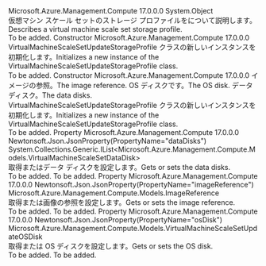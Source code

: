 <Type Name="VirtualMachineScaleSetUpdateStorageProfile" FullName="Microsoft.Azure.Management.Compute.Models.VirtualMachineScaleSetUpdateStorageProfile">
  <TypeSignature Language="C#" Value="public class VirtualMachineScaleSetUpdateStorageProfile" />
  <TypeSignature Language="ILAsm" Value=".class public auto ansi beforefieldinit VirtualMachineScaleSetUpdateStorageProfile extends System.Object" />
  <TypeSignature Language="DocId" Value="T:Microsoft.Azure.Management.Compute.Models.VirtualMachineScaleSetUpdateStorageProfile" />
  <TypeSignature Language="VB.NET" Value="Public Class VirtualMachineScaleSetUpdateStorageProfile" />
  <TypeSignature Language="F#" Value="type VirtualMachineScaleSetUpdateStorageProfile = class" />
  <AssemblyInfo>
    <AssemblyName>Microsoft.Azure.Management.Compute</AssemblyName>
    <AssemblyVersion>17.0.0.0</AssemblyVersion>
  </AssemblyInfo>
  <Base>
    <BaseTypeName>System.Object</BaseTypeName>
  </Base>
  <Interfaces />
  <Docs>
    <summary>
            <span data-ttu-id="b2dfa-101">仮想マシン スケール セットのストレージ プロファイルをについて説明します。</span><span class="sxs-lookup"><span data-stu-id="b2dfa-101">Describes a virtual machine scale set storage profile.</span></span>
            </summary>
    <remarks>To be added.</remarks>
  </Docs>
  <Members>
    <Member MemberName=".ctor">
      <MemberSignature Language="C#" Value="public VirtualMachineScaleSetUpdateStorageProfile ();" />
      <MemberSignature Language="ILAsm" Value=".method public hidebysig specialname rtspecialname instance void .ctor() cil managed" />
      <MemberSignature Language="DocId" Value="M:Microsoft.Azure.Management.Compute.Models.VirtualMachineScaleSetUpdateStorageProfile.#ctor" />
      <MemberSignature Language="VB.NET" Value="Public Sub New ()" />
      <MemberType>Constructor</MemberType>
      <AssemblyInfo>
        <AssemblyName>Microsoft.Azure.Management.Compute</AssemblyName>
        <AssemblyVersion>17.0.0.0</AssemblyVersion>
      </AssemblyInfo>
      <Parameters />
      <Docs>
        <summary>
            <span data-ttu-id="b2dfa-102">VirtualMachineScaleSetUpdateStorageProfile クラスの新しいインスタンスを初期化します。</span><span class="sxs-lookup"><span data-stu-id="b2dfa-102">Initializes a new instance of the VirtualMachineScaleSetUpdateStorageProfile class.</span></span>
            </summary>
        <remarks>To be added.</remarks>
      </Docs>
    </Member>
    <Member MemberName=".ctor">
      <MemberSignature Language="C#" Value="public VirtualMachineScaleSetUpdateStorageProfile (Microsoft.Azure.Management.Compute.Models.ImageReference imageReference = null, Microsoft.Azure.Management.Compute.Models.VirtualMachineScaleSetUpdateOSDisk osDisk = null, System.Collections.Generic.IList&lt;Microsoft.Azure.Management.Compute.Models.VirtualMachineScaleSetDataDisk&gt; dataDisks = null);" />
      <MemberSignature Language="ILAsm" Value=".method public hidebysig specialname rtspecialname instance void .ctor(class Microsoft.Azure.Management.Compute.Models.ImageReference imageReference, class Microsoft.Azure.Management.Compute.Models.VirtualMachineScaleSetUpdateOSDisk osDisk, class System.Collections.Generic.IList`1&lt;class Microsoft.Azure.Management.Compute.Models.VirtualMachineScaleSetDataDisk&gt; dataDisks) cil managed" />
      <MemberSignature Language="DocId" Value="M:Microsoft.Azure.Management.Compute.Models.VirtualMachineScaleSetUpdateStorageProfile.#ctor(Microsoft.Azure.Management.Compute.Models.ImageReference,Microsoft.Azure.Management.Compute.Models.VirtualMachineScaleSetUpdateOSDisk,System.Collections.Generic.IList{Microsoft.Azure.Management.Compute.Models.VirtualMachineScaleSetDataDisk})" />
      <MemberSignature Language="F#" Value="new Microsoft.Azure.Management.Compute.Models.VirtualMachineScaleSetUpdateStorageProfile : Microsoft.Azure.Management.Compute.Models.ImageReference * Microsoft.Azure.Management.Compute.Models.VirtualMachineScaleSetUpdateOSDisk * System.Collections.Generic.IList&lt;Microsoft.Azure.Management.Compute.Models.VirtualMachineScaleSetDataDisk&gt; -&gt; Microsoft.Azure.Management.Compute.Models.VirtualMachineScaleSetUpdateStorageProfile" Usage="new Microsoft.Azure.Management.Compute.Models.VirtualMachineScaleSetUpdateStorageProfile (imageReference, osDisk, dataDisks)" />
      <MemberType>Constructor</MemberType>
      <AssemblyInfo>
        <AssemblyName>Microsoft.Azure.Management.Compute</AssemblyName>
        <AssemblyVersion>17.0.0.0</AssemblyVersion>
      </AssemblyInfo>
      <Parameters>
        <Parameter Name="imageReference" Type="Microsoft.Azure.Management.Compute.Models.ImageReference" />
        <Parameter Name="osDisk" Type="Microsoft.Azure.Management.Compute.Models.VirtualMachineScaleSetUpdateOSDisk" />
        <Parameter Name="dataDisks" Type="System.Collections.Generic.IList&lt;Microsoft.Azure.Management.Compute.Models.VirtualMachineScaleSetDataDisk&gt;" />
      </Parameters>
      <Docs>
        <param name="imageReference"><span data-ttu-id="b2dfa-103">イメージの参照。</span><span class="sxs-lookup"><span data-stu-id="b2dfa-103">The image reference.</span></span></param>
        <param name="osDisk"><span data-ttu-id="b2dfa-104">OS ディスクです。</span><span class="sxs-lookup"><span data-stu-id="b2dfa-104">The OS disk.</span></span></param>
        <param name="dataDisks"><span data-ttu-id="b2dfa-105">データ ディスク。</span><span class="sxs-lookup"><span data-stu-id="b2dfa-105">The data disks.</span></span></param>
        <summary>
            <span data-ttu-id="b2dfa-106">VirtualMachineScaleSetUpdateStorageProfile クラスの新しいインスタンスを初期化します。</span><span class="sxs-lookup"><span data-stu-id="b2dfa-106">Initializes a new instance of the VirtualMachineScaleSetUpdateStorageProfile class.</span></span>
            </summary>
        <remarks>To be added.</remarks>
      </Docs>
    </Member>
    <Member MemberName="DataDisks">
      <MemberSignature Language="C#" Value="public System.Collections.Generic.IList&lt;Microsoft.Azure.Management.Compute.Models.VirtualMachineScaleSetDataDisk&gt; DataDisks { get; set; }" />
      <MemberSignature Language="ILAsm" Value=".property instance class System.Collections.Generic.IList`1&lt;class Microsoft.Azure.Management.Compute.Models.VirtualMachineScaleSetDataDisk&gt; DataDisks" />
      <MemberSignature Language="DocId" Value="P:Microsoft.Azure.Management.Compute.Models.VirtualMachineScaleSetUpdateStorageProfile.DataDisks" />
      <MemberSignature Language="VB.NET" Value="Public Property DataDisks As IList(Of VirtualMachineScaleSetDataDisk)" />
      <MemberSignature Language="F#" Value="member this.DataDisks : System.Collections.Generic.IList&lt;Microsoft.Azure.Management.Compute.Models.VirtualMachineScaleSetDataDisk&gt; with get, set" Usage="Microsoft.Azure.Management.Compute.Models.VirtualMachineScaleSetUpdateStorageProfile.DataDisks" />
      <MemberType>Property</MemberType>
      <AssemblyInfo>
        <AssemblyName>Microsoft.Azure.Management.Compute</AssemblyName>
        <AssemblyVersion>17.0.0.0</AssemblyVersion>
      </AssemblyInfo>
      <Attributes>
        <Attribute>
          <AttributeName>Newtonsoft.Json.JsonProperty(PropertyName="dataDisks")</AttributeName>
        </Attribute>
      </Attributes>
      <ReturnValue>
        <ReturnType>System.Collections.Generic.IList&lt;Microsoft.Azure.Management.Compute.Models.VirtualMachineScaleSetDataDisk&gt;</ReturnType>
      </ReturnValue>
      <Docs>
        <summary>
            <span data-ttu-id="b2dfa-107">取得またはデータ ディスクを設定します。</span><span class="sxs-lookup"><span data-stu-id="b2dfa-107">Gets or sets the data disks.</span></span>
            </summary>
        <value>To be added.</value>
        <remarks>To be added.</remarks>
      </Docs>
    </Member>
    <Member MemberName="ImageReference">
      <MemberSignature Language="C#" Value="public Microsoft.Azure.Management.Compute.Models.ImageReference ImageReference { get; set; }" />
      <MemberSignature Language="ILAsm" Value=".property instance class Microsoft.Azure.Management.Compute.Models.ImageReference ImageReference" />
      <MemberSignature Language="DocId" Value="P:Microsoft.Azure.Management.Compute.Models.VirtualMachineScaleSetUpdateStorageProfile.ImageReference" />
      <MemberSignature Language="VB.NET" Value="Public Property ImageReference As ImageReference" />
      <MemberSignature Language="F#" Value="member this.ImageReference : Microsoft.Azure.Management.Compute.Models.ImageReference with get, set" Usage="Microsoft.Azure.Management.Compute.Models.VirtualMachineScaleSetUpdateStorageProfile.ImageReference" />
      <MemberType>Property</MemberType>
      <AssemblyInfo>
        <AssemblyName>Microsoft.Azure.Management.Compute</AssemblyName>
        <AssemblyVersion>17.0.0.0</AssemblyVersion>
      </AssemblyInfo>
      <Attributes>
        <Attribute>
          <AttributeName>Newtonsoft.Json.JsonProperty(PropertyName="imageReference")</AttributeName>
        </Attribute>
      </Attributes>
      <ReturnValue>
        <ReturnType>Microsoft.Azure.Management.Compute.Models.ImageReference</ReturnType>
      </ReturnValue>
      <Docs>
        <summary>
            <span data-ttu-id="b2dfa-108">取得または画像の参照を設定します。</span><span class="sxs-lookup"><span data-stu-id="b2dfa-108">Gets or sets the image reference.</span></span>
            </summary>
        <value>To be added.</value>
        <remarks>To be added.</remarks>
      </Docs>
    </Member>
    <Member MemberName="OsDisk">
      <MemberSignature Language="C#" Value="public Microsoft.Azure.Management.Compute.Models.VirtualMachineScaleSetUpdateOSDisk OsDisk { get; set; }" />
      <MemberSignature Language="ILAsm" Value=".property instance class Microsoft.Azure.Management.Compute.Models.VirtualMachineScaleSetUpdateOSDisk OsDisk" />
      <MemberSignature Language="DocId" Value="P:Microsoft.Azure.Management.Compute.Models.VirtualMachineScaleSetUpdateStorageProfile.OsDisk" />
      <MemberSignature Language="VB.NET" Value="Public Property OsDisk As VirtualMachineScaleSetUpdateOSDisk" />
      <MemberSignature Language="F#" Value="member this.OsDisk : Microsoft.Azure.Management.Compute.Models.VirtualMachineScaleSetUpdateOSDisk with get, set" Usage="Microsoft.Azure.Management.Compute.Models.VirtualMachineScaleSetUpdateStorageProfile.OsDisk" />
      <MemberType>Property</MemberType>
      <AssemblyInfo>
        <AssemblyName>Microsoft.Azure.Management.Compute</AssemblyName>
        <AssemblyVersion>17.0.0.0</AssemblyVersion>
      </AssemblyInfo>
      <Attributes>
        <Attribute>
          <AttributeName>Newtonsoft.Json.JsonProperty(PropertyName="osDisk")</AttributeName>
        </Attribute>
      </Attributes>
      <ReturnValue>
        <ReturnType>Microsoft.Azure.Management.Compute.Models.VirtualMachineScaleSetUpdateOSDisk</ReturnType>
      </ReturnValue>
      <Docs>
        <summary>
            <span data-ttu-id="b2dfa-109">取得または OS ディスクを設定します。</span><span class="sxs-lookup"><span data-stu-id="b2dfa-109">Gets or sets the OS disk.</span></span>
            </summary>
        <value>To be added.</value>
        <remarks>To be added.</remarks>
      </Docs>
    </Member>
  </Members>
</Type>